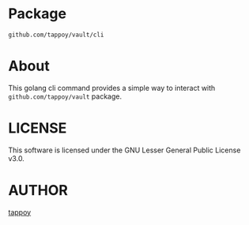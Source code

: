 # Package
`github.com/tappoy/vault/cli`

# About
This golang cli command provides a simple way to interact with `github.com/tappoy/vault` package.

# LICENSE
This software is licensed under the GNU Lesser General Public License v3.0.

# AUTHOR
[tappoy](https://github.com/tappoy)

